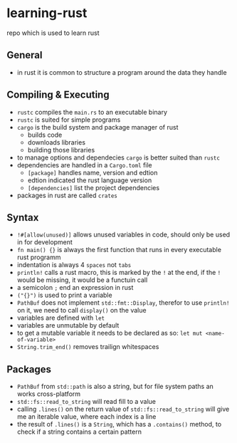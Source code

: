 # learning-rust
repo which is used to learn rust

## General

* in rust it is common to structure a program around the data they handle

## Compiling & Executing

* `rustc` compiles the `main.rs` to an executable binary 
* `rustc` is suited for simple programs
* `cargo` is the build system and package manager of rust
  * builds code
  * downloads libraries
  * building those libraries
* to manage options and dependecies `cargo` is better suited than `rustc`
* dependencies are handled in a `Cargo.toml` file
  * `[package]` handles name, version and edtion
  * edtion indicated the rust language version
  * `[dependencies]` list the project dependencies
* packages in rust are called `crates`

## Syntax 

* `!#[allow(unused)]` allows unused variables in code, should only be used in for development
* `fn main() {}` is always the first function that runs in every executable rust programm
* indentation is always 4 `spaces` not `tabs`
* `println!` calls a rust macro, this is marked by the `!` at the end, if the `!` would be missing, it would be a functuin call
* a semicolon `;` end an expression in rust
* `("{}")` is used to print a variable
* `PathBuf` does not implement `std::fmt::Display`, therefor to use `println!` on it, we need to call `display()` on the value
* variables are defined with `let`
* variables are unmutable by default
* to get a mutable variable it needs to be declared as so: `let mut <name-of-variable>`
* `String.trim_end()` removes trailign whitespaces

## Packages

* `PathBuf` from `std::path` is also a string, but for file system paths an works cross-platform
* `std::fs::read_to_string` will read fill to a value
* calling `.lines()` on the return value of `std::fs::read_to_string` will give me an iterable value, where each index is a line
* the result of `.lines()` is a `String`, which has a `.contains()` method, to check if a string contains a certain pattern

